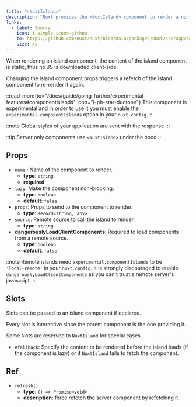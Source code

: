 ```yaml
---
title: "<NuxtIsland>"
description: "Nuxt provides the <NuxtIsland> component to render a non-interactive component without any client JS."
links:
  - label: Source
    icon: i-simple-icons-github
    to: https://github.com/nuxt/nuxt/blob/main/packages/nuxt/src/app/components/nuxt-island.ts
    size: xs
---
```


When rendering an island component, the content of the island component is static, thus no JS is downloaded client-side.

Changing the island component props triggers a refetch of the island component to re-render it again.

::read-more{to="/docs/guide/going-further/experimental-features#componentislands" icon="i-ph-star-duotone"}
This component is experimental and in order to use it you must enable the `experimental.componentIslands` option in your `nuxt.config`.
::

::note
Global styles of your application are sent with the response.
::

::tip
Server only components use `<NuxtIsland>` under the hood
::

## Props

- `name` : Name of the component to render.
  - **type**: `string`
  - **required**
- `lazy`: Make the component non-blocking.
  - **type**: `boolean`
  - **default**: `false`
- `props`: Props to send to the component to render.
  - **type**: `Record<string, any>`
- `source`: Remote source to call the island to render.
  - **type**: `string`
- **dangerouslyLoadClientComponents**: Required to load components from a remote source.
  - **type**: `boolean`
  - **default**: `false`

::note
Remote islands need `experimental.componentIslands` to be `'local+remote'` in your `nuxt.config`.
It is strongly discouraged to enable `dangerouslyLoadClientComponents` as you can't trust a remote server's javascript.
::

## Slots

Slots can be passed to an island component if declared.

Every slot is interactive since the parent component is the one providing it.

Some slots are reserved to `NuxtIsland` for special cases.

- `#fallback`: Specify the content to be rendered before the island loads (if the component is lazy) or if `NuxtIsland` fails to fetch the component.

## Ref

- `refresh()`
  - **type**: `() => Promise<void>`
  - **description**: force refetch the server component by refetching it.
